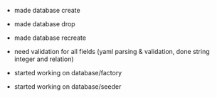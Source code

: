 - made database create
- made database drop
- made database recreate

- need validation for all fields (yaml parsing & validation, done string integer and relation)

- started working on database/factory
- started working on database/seeder